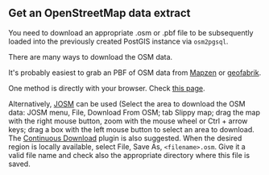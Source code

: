 ## Get an OpenStreetMap data extract

You need to download an appropriate .osm or .pbf file to be subsequently loaded into the previously created PostGIS instance via `osm2pgsql`.

There are many ways to download the OSM data.

It's probably easiest to grab an PBF of OSM data from [Mapzen](https://mapzen.com/metro-extracts/) or [geofabrik](http://download.geofabrik.de/).

One method is directly with your browser. Check [this page](http://wiki.openstreetmap.org/wiki/Downloading_data).

Alternatively, [JOSM](https://josm.openstreetmap.de/) can be used (Select the area to download the OSM data: JOSM menu, File, Download From OSM; tab Slippy map; drag the map with the right mouse button, zoom with the mouse wheel or Ctrl + arrow keys; drag a box with the left mouse button to select an area to download. The [Continuous Download](http://wiki.openstreetmap.org/wiki/JOSM/Plugins/continuosDownload) plugin is also suggested. When the desired region is locally available, select File, Save As, `<filename>.osm`. Give it a valid file name and check also the appropriate directory where this file is saved.